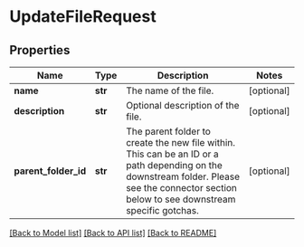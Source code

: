 # UpdateFileRequest


## Properties
Name | Type | Description | Notes
------------ | ------------- | ------------- | -------------
**name** | **str** | The name of the file. | [optional] 
**description** | **str** | Optional description of the file. | [optional] 
**parent_folder_id** | **str** | The parent folder to create the new file within. This can be an ID or a path depending on the downstream folder. Please see the connector section below to see downstream specific gotchas. | [optional] 

[[Back to Model list]](../../README.md#documentation-for-models) [[Back to API list]](../../README.md#documentation-for-api-endpoints) [[Back to README]](../../README.md)


